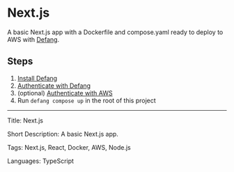 # Next.js

A basic Next.js app with a Dockerfile and compose.yaml ready to deploy to AWS with [Defang](https://defang.io).

## Steps

1. [Install Defang](https://docs.defang.io/docs/getting-started/installing)
2. [Authenticate with Defang](https://docs.defang.io/docs/getting-started/authenticating)
3. (optional) [Authenticate with AWS](https://docs.aws.amazon.com/cli/latest/userguide/cli-chap-configure.html)
4. Run `defang compose up` in the root of this project

---

Title: Next.js

Short Description: A basic Next.js app.

Tags: Next.js, React, Docker, AWS, Node.js

Languages: TypeScript
